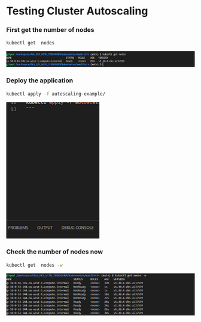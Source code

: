 # Testing Cluster Autoscaling

### First get the number of nodes
```bash
kubectl get  nodes
```
![alt text](image.png)


### Deploy the application
```bash
kubectl apply -f autoscaling-example/
```
![alt text](image-1.png)

### Check the number of nodes now
```bash
kubectl get  nodes -w 
```
![alt text](image-2.png)